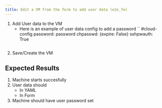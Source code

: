 ```yaml
---
title: Edit a VM from the form to add user data (e2e_fe)
---
```

1. Add User data to the VM
    - Here is an example of user data config to add a password
    ``
    #cloud-config
    password: password
    chpasswd: {expire: False}
    sshpwauth: True
    ```

1. Save/Create the VM

## Expected Results

1. Machine starts succesfully
1. User data should
    - In YAML
    - In Form
1. Machine should have user password set
